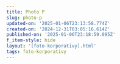 ```yaml
---
title: Photo P
slug: photo-p
updated-on: '2025-01-06T23:13:58.774Z'
created-on: '2024-12-31T03:05:16.614Z'
published-on: '2025-01-06T23:18:59.095Z'
f_item-style: hide
layout: '[foto-korporativy].html'
tags: foto-korporativy
---
```



